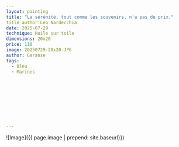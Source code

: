 ```yaml
---
layout: painting
title: "La sérénité, tout comme les souvenirs, n'a pas de prix." 
title_author:Leo Nardecchia  
date: 2025-07-29
technique: Huile sur toile
dimensions: 20x20
price: 110
image: 20250729-20x20.JPG
author: Garanse
tags:
  - Bleu
  - Marines
  
  
  
  
 
 
  
  
  
---
```

![Image]({{ page.image | prepend: site.baseurl}})

